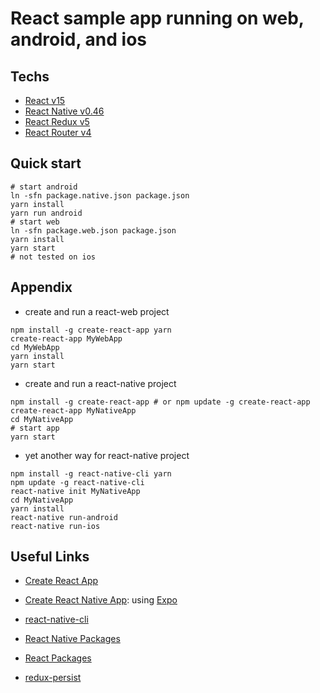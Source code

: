 # React sample app running on web, android, and ios

## Techs
- [React v15](https://facebook.github.io/react/)
- [React Native v0.46](https://facebook.github.io/react-native/)
- [React Redux v5](http://redux.js.org/)
- [React Router v4](https://reacttraining.com/react-router/)


## Quick start
```
# start android
ln -sfn package.native.json package.json
yarn install
yarn run android
# start web
ln -sfn package.web.json package.json
yarn install
yarn start
# not tested on ios
```


## Appendix
- create and run a react-web project
```
npm install -g create-react-app yarn
create-react-app MyWebApp
cd MyWebApp
yarn install
yarn start
```
- create and run a react-native project
```
npm install -g create-react-app # or npm update -g create-react-app
create-react-app MyNativeApp
cd MyNativeApp
# start app
yarn start
```
- yet another way for react-native project
```
npm install -g react-native-cli yarn
npm update -g react-native-cli
react-native init MyNativeApp
cd MyNativeApp
yarn install
react-native run-android
react-native run-ios
```


## Useful Links
- [Create React App](https://github.com/facebookincubator/create-react-app)
- [Create React Native App](https://github.com/react-community/create-react-native-app): using [Expo](https://expo.io/)
- [react-native-cli](https://github.com/facebook/react-native)

- [React Native Packages](https://js.coach/react-native)
- [React Packages](https://js.coach/react)

- [redux-persist](https://github.com/rt2zz/redux-persist)
